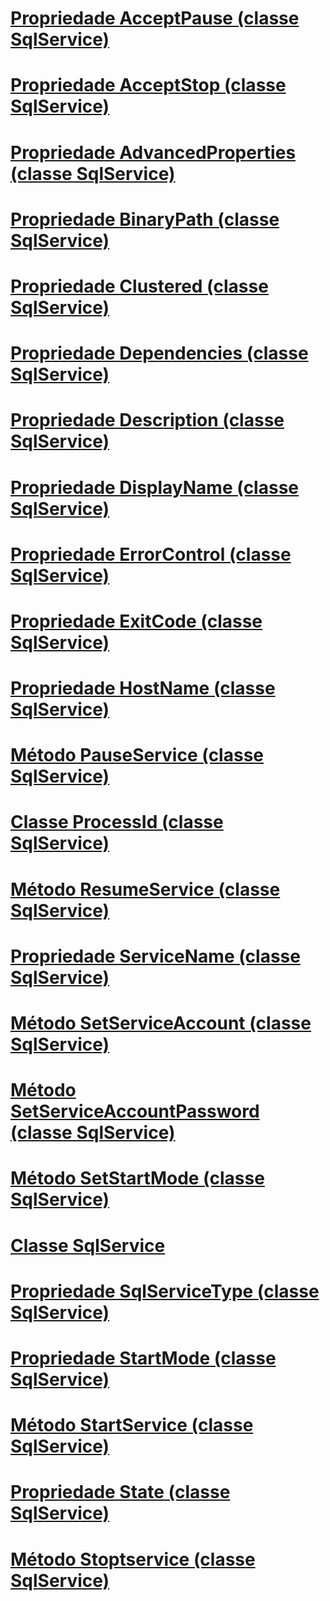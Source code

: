 # [Propriedade AcceptPause (classe SqlService)](acceptpause-property-sqlservice-class.md)
# [Propriedade AcceptStop (classe SqlService)](acceptstop-property-sqlservice-class.md)
# [Propriedade AdvancedProperties (classe SqlService)](advancedproperties-property-sqlservice-class.md)
# [Propriedade BinaryPath (classe SqlService)](binarypath-property-sqlservice-class.md)
# [Propriedade Clustered (classe SqlService)](clustered-property-sqlservice-class.md)
# [Propriedade Dependencies (classe SqlService)](dependencies-property-sqlservice-class.md)
# [Propriedade Description (classe SqlService)](description-property-sqlservice-class.md)
# [Propriedade DisplayName (classe SqlService)](displayname-property-sqlservice-class.md)
# [Propriedade ErrorControl (classe SqlService)](errorcontrol-property-sqlservice-class.md)
# [Propriedade ExitCode (classe SqlService)](exitcode-property-sqlservice-class.md)
# [Propriedade HostName (classe SqlService)](hostname-property-sqlservice-class.md)
# [Método PauseService (classe SqlService)](pauseservice-method-sqlservice-class.md)
# [Classe ProcessId (classe SqlService)](processid-class-sqlservice-class.md)
# [Método ResumeService (classe SqlService)](resumeservice-method-sqlservice-class.md)
# [Propriedade ServiceName (classe SqlService)](servicename-property-sqlservice-class.md)
# [Método SetServiceAccount (classe SqlService)](setserviceaccount-method-sqlservice-class.md)
# [Método SetServiceAccountPassword (classe SqlService)](setserviceaccountpassword-method-sqlservice-class.md)
# [Método SetStartMode (classe SqlService)](setstartmode-method-sqlservice-class.md)
# [Classe SqlService](sqlservice-class.md)
# [Propriedade SqlServiceType (classe SqlService)](sqlservicetype-property-sqlservice-class.md)
# [Propriedade StartMode (classe SqlService)](startmode-property-sqlservice-class.md)
# [Método StartService (classe SqlService)](startservice-method-sqlservice-class.md)
# [Propriedade State (classe SqlService)](state-property-sqlservice-class.md)
# [Método Stoptservice (classe SqlService)](stopservice-method-sqlservice-class.md)
